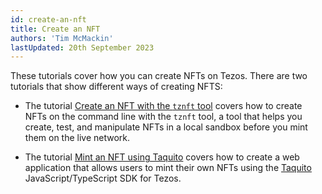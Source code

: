```yaml
---
id: create-an-nft
title: Create an NFT
authors: 'Tim McMackin'
lastUpdated: 20th September 2023
---
```


These tutorials cover how you can create NFTs on Tezos.
There are two tutorials that show different ways of creating NFTS:

- The tutorial [Create an NFT with the `tznft` tool](./nft-tznft/) covers how to create NFTs on the command line with the `tznft` tool, a tool that helps you create, test, and manipulate NFTs in a local sandbox before you mint them on the live network.

- The tutorial [Mint an NFT using Taquito](./nft-taquito/) covers how to create a web application that allows users to mint their own NFTs using the [Taquito](https://tezostaquito.io/) JavaScript/TypeScript SDK for Tezos.

